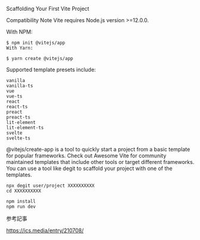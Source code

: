 Scaffolding Your First Vite Project

Compatibility Note
Vite requires Node.js version >=12.0.0.

With NPM:

```
$ npm init @vitejs/app
With Yarn:

$ yarn create @vitejs/app

```

Supported template presets include:

```
vanilla
vanilla-ts
vue
vue-ts
react
react-ts
preact
preact-ts
lit-element
lit-element-ts
svelte
svelte-ts
```


@vitejs/create-app is a tool to quickly start a project from a basic template for popular frameworks. Check out Awesome Vite for community maintained templates that include other tools or target different frameworks. You can use a tool like degit to scaffold your project with one of the templates.


```
npx degit user/project XXXXXXXXXX
cd XXXXXXXXXX

npm install
npm run dev
```

参考記事

https://ics.media/entry/210708/
